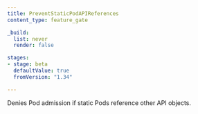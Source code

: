```yaml
---
title: PreventStaticPodAPIReferences
content_type: feature_gate

_build:
  list: never
  render: false

stages:
- stage: beta
  defaultValue: true
  fromVersion: "1.34"

---
```

Denies Pod admission if static Pods reference other API objects.
